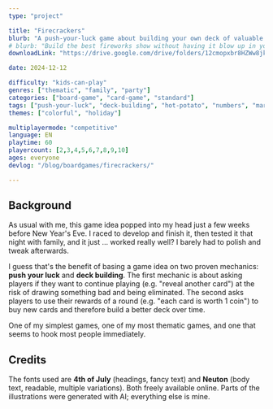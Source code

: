 ```yaml
---
type: "project"

title: "Firecrackers"
blurb: "A push-your-luck game about building your own deck of valuable fireworks, with the least chance of igniting the wrong one."
# blurb: "Build the best fireworks show without having it blow up in your face."
downloadLink: "https://drive.google.com/drive/folders/12cmopxbr8HZWw8jkXijINkCd8wdTAPQs"

date: 2024-12-12

difficulty: "kids-can-play"
genres: ["thematic", "family", "party"]
categories: ["board-game", "card-game", "standard"]
tags: ["push-your-luck", "deck-building", "hot-potato", "numbers", "market"]
themes: ["colorful", "holiday"]

multiplayermode: "competitive"
language: EN
playtime: 60
playercount: [2,3,4,5,6,7,8,9,10]
ages: everyone
devlog: "/blog/boardgames/firecrackers/"

---
```


## Background

As usual with me, this game idea popped into my head just a few weeks before New Year's Eve. I raced to develop and finish it, then tested it that night with family, and it just ... worked really well? I barely had to polish and tweak afterwards.

I guess that's the benefit of basing a game idea on two proven mechanics: **push your luck** and **deck building**. The first mechanic is about asking players if they want to continue playing (e.g. "reveal another card") at the risk of drawing something bad and being eliminated. The second asks players to use their rewards of a round (e.g. "each card is worth 1 coin") to buy new cards and therefore build a better deck over time. 

One of my simplest games, one of my most thematic games, and one that seems to hook most people immediately.

## Credits

The fonts used are **4th of July** (headings, fancy text) and **Neuton** (body text, readable, multiple variations). Both freely available online. Parts of the illustrations were generated with AI; everything else is mine.